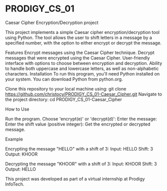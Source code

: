 # PRODIGY_CS_01
Caesar Cipher Encryption/Decryption project

This project implements a simple Caesar cipher encryption/decryption tool using Python. The tool allows the user to shift letters in a message by a specified number, with the option to either encrypt or decrypt the message.

Features
Encrypt messages using the Caesar Cipher technique.
Decrypt messages that were encrypted using the Caesar Cipher.
User-friendly interface with options to choose between encryption and decryption.
Ability to handle both uppercase and lowercase letters, as well as non-alphabetic characters.
Installation
To run this program, you'll need Python installed on your system. You can download Python from python.org.

Clone this repository to your local machine using:
         git clone https://github.com/christocy/PRODIGY_CS_01-Caesar_Cipher.git
Navigate to the project directory:
         cd PRODIGY_CS_01-Caesar_Cipher

How to Use

Run the program.
Choose 'encrypt(e)' or 'decrypt(d)':
Enter the message: 
Enter the shift value (positive integer): 
Get the encrypted or decrypted message.

Example

Encrypting the message "HELLO" with a shift of 3:
Input: HELLO
Shift: 3
Output: KHOOR

Decrypting the message "KHOOR" with a shift of 3:
Input: KHOOR
Shift: 3
Output: HELLO

This project was developed as part of a virtual internship at Prodigy InfoTech.

